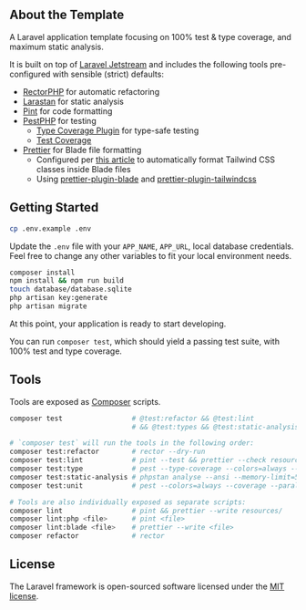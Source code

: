 ## About the Template

A Laravel application template focusing on 100% test & type coverage, and maximum static analysis.

It is built on top of [Laravel Jetstream](https://github.com/laravel/jetstream) and includes the following tools pre-configured with sensible (strict) defaults:

- [RectorPHP](https://github.com/rectorphp/rector) for automatic refactoring
- [Larastan](https://github.com/nunomaduro/larastan) for static analysis
- [Pint](https://github.com/laravel/pint) for code formatting
- [PestPHP](https://pestphp.com) for testing
    - [Type Coverage Plugin](https://github.com/pestphp/pest-plugin-type-coverage) for type-safe testing
    - [Test Coverage](https://pestphp.com/docs/test-coverage)
- [Prettier](https://prettier.io) for Blade file formatting
    - Configured per [this article](https://mattstauffer.com/blog/how-to-set-up-prettier-on-a-laravel-app-to-lint-tailwind-class-order-and-more/) to automatically format Tailwind CSS classes inside Blade files
    - Using [prettier-plugin-blade](https://www.npmjs.com/package/prettier-plugin-blade) and [prettier-plugin-tailwindcss](https://github.com/tailwindlabs/prettier-plugin-tailwindcss)

## Getting Started

```bash
cp .env.example .env
```

Update the `.env` file with your `APP_NAME`, `APP_URL`, local database credentials.
Feel free to change any other variables to fit your local environment needs.

```bash
composer install
npm install && npm run build
touch database/database.sqlite
php artisan key:generate
php artisan migrate
```

At this point, your application is ready to start developing.

You can run `composer test`, which should yield a passing test suite, with 100% test and type coverage.

## Tools

Tools are exposed as [Composer](https://getcomposer.org/) scripts.

```bash
composer test                 # @test:refactor && @test:lint
                              # && @test:types && @test:static-analysis && @test:unit

# `composer test` will run the tools in the following order:
composer test:refactor        # rector --dry-run
composer test:lint            # pint --test && prettier --check resources/
composer test:type            # pest --type-coverage --colors=always --memory-limit=512M --min=100
composer test:static-analysis # phpstan analyse --ansi --memory-limit=512M
composer test:unit            # pest --colors=always --coverage --parallel --min=100

# Tools are also individually exposed as separate scripts:
composer lint                 # pint && prettier --write resources/
composer lint:php <file>      # pint <file>
composer lint:blade <file>    # prettier --write <file>
composer refactor             # rector
```

## License

The Laravel framework is open-sourced software licensed under the [MIT license](https://opensource.org/licenses/MIT).
